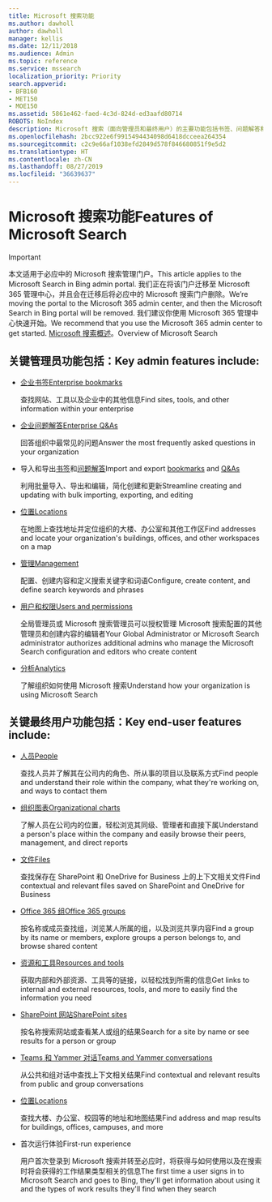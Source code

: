 ```yaml
---
title: Microsoft 搜索功能
ms.author: dawholl
author: dawholl
manager: kellis
ms.date: 12/11/2018
ms.audience: Admin
ms.topic: reference
ms.service: mssearch
localization_priority: Priority
search.appverid:
- BFB160
- MET150
- MOE150
ms.assetid: 5861e462-faed-4c3d-824d-ed3aafd80714
ROBOTS: NoIndex
description: Microsoft 搜索（面向管理员和最终用户）的主要功能包括书签、问题解答和管理及数据见解
ms.openlocfilehash: 2bcc922e6f9915494434098d6418dcceea264354
ms.sourcegitcommit: c2c9e66af1038efd2849d578f846680851f9e5d2
ms.translationtype: HT
ms.contentlocale: zh-CN
ms.lasthandoff: 08/27/2019
ms.locfileid: "36639637"
---
```

# <a name="features-of-microsoft-search"></a><span data-ttu-id="ee6d9-103">Microsoft 搜索功能</span><span class="sxs-lookup"><span data-stu-id="ee6d9-103">Features of Microsoft Search</span></span>

> [!IMPORTANT]
> <span data-ttu-id="ee6d9-104">本文适用于必应中的 Microsoft 搜索管理门户。</span><span class="sxs-lookup"><span data-stu-id="ee6d9-104">This article applies to the Microsoft Search in Bing admin portal.</span></span> <span data-ttu-id="ee6d9-105">我们正在将该门户迁移至 Microsoft 365 管理中心，并且会在迁移后将必应中的 Microsoft 搜索门户删除。</span><span class="sxs-lookup"><span data-stu-id="ee6d9-105">We’re moving the portal to the Microsoft 365 admin center, and then the Microsoft Search in Bing portal will be removed.</span></span> <span data-ttu-id="ee6d9-106">我们建议你使用 Microsoft 365 管理中心快速开始。</span><span class="sxs-lookup"><span data-stu-id="ee6d9-106">We recommend that you use the Microsoft 365 admin center to get started.</span></span> <span data-ttu-id="ee6d9-107">[Microsoft 搜索概述](overview-microsoft-search.md)。</span><span class="sxs-lookup"><span data-stu-id="ee6d9-107">Overview of Microsoft Search</span></span>

## <a name="key-admin-features-include"></a><span data-ttu-id="ee6d9-108">关键管理员功能包括：</span><span class="sxs-lookup"><span data-stu-id="ee6d9-108">Key admin features include:</span></span>

- [<span data-ttu-id="ee6d9-109">企业书签</span><span class="sxs-lookup"><span data-stu-id="ee6d9-109">Enterprise bookmarks</span></span>](create-and-manage-bookmarks.md)
    
    <span data-ttu-id="ee6d9-110">查找网站、工具以及企业中的其他信息</span><span class="sxs-lookup"><span data-stu-id="ee6d9-110">Find sites, tools, and other information within your enterprise</span></span>
    
- [<span data-ttu-id="ee6d9-111">企业问题解答</span><span class="sxs-lookup"><span data-stu-id="ee6d9-111">Enterprise Q&As</span></span>](create-and-manage-qas.md)
    
    <span data-ttu-id="ee6d9-112">回答组织中最常见的问题</span><span class="sxs-lookup"><span data-stu-id="ee6d9-112">Answer the most frequently asked questions in your organization</span></span>
    
- <span data-ttu-id="ee6d9-113">导入和导出[书签](bulk-create-bookmarks.md)和[问题解答](bulk-create-qas.md)</span><span class="sxs-lookup"><span data-stu-id="ee6d9-113">Import and export [bookmarks](bulk-create-bookmarks.md) and [Q&As](bulk-create-qas.md)</span></span>
    
    <span data-ttu-id="ee6d9-114">利用批量导入、导出和编辑，简化创建和更新</span><span class="sxs-lookup"><span data-stu-id="ee6d9-114">Streamline creating and updating with bulk importing, exporting, and editing</span></span>

- [<span data-ttu-id="ee6d9-115">位置</span><span class="sxs-lookup"><span data-stu-id="ee6d9-115">Locations</span></span>](locations.md)
    
    <span data-ttu-id="ee6d9-116">在地图上查找地址并定位组织的大楼、办公室和其他工作区</span><span class="sxs-lookup"><span data-stu-id="ee6d9-116">Find addresses and locate your organization's buildings, offices, and other workspaces on a map</span></span>
    
- [<span data-ttu-id="ee6d9-117">管理</span><span class="sxs-lookup"><span data-stu-id="ee6d9-117">Management</span></span>](set-up-microsoft-search.md)
    
    <span data-ttu-id="ee6d9-118">配置、创建内容和定义搜索关键字和词语</span><span class="sxs-lookup"><span data-stu-id="ee6d9-118">Configure, create content, and define search keywords and phrases</span></span>
    
- [<span data-ttu-id="ee6d9-119">用户和权限</span><span class="sxs-lookup"><span data-stu-id="ee6d9-119">Users and permissions</span></span>](add-users.md)
    
    <span data-ttu-id="ee6d9-120">全局管理员或 Microsoft 搜索管理员可以授权管理 Microsoft 搜索配置的其他管理员和创建内容的编辑者</span><span class="sxs-lookup"><span data-stu-id="ee6d9-120">Your Global Administrator or Microsoft Search administrator authorizes additional admins who manage the Microsoft Search configuration and editors who create content</span></span>
    
- [<span data-ttu-id="ee6d9-121">分析</span><span class="sxs-lookup"><span data-stu-id="ee6d9-121">Analytics </span></span>](get-insights.md) 
    
    <span data-ttu-id="ee6d9-122">了解组织如何使用 Microsoft 搜索</span><span class="sxs-lookup"><span data-stu-id="ee6d9-122">Understand how your organization is using Microsoft Search</span></span> 
    
## <a name="key-end-user-features-include"></a><span data-ttu-id="ee6d9-123">关键最终用户功能包括：</span><span class="sxs-lookup"><span data-stu-id="ee6d9-123">Key end-user features include:</span></span>

- [<span data-ttu-id="ee6d9-124">人员</span><span class="sxs-lookup"><span data-stu-id="ee6d9-124">People</span></span>](use/find-people-and-groups.md)
    
    <span data-ttu-id="ee6d9-125">查找人员并了解其在公司内的角色、所从事的项目以及联系方式</span><span class="sxs-lookup"><span data-stu-id="ee6d9-125">Find people and understand their role within the company, what they're working on, and ways to contact them</span></span>
    
- [<span data-ttu-id="ee6d9-126">组织图表</span><span class="sxs-lookup"><span data-stu-id="ee6d9-126">Organizational charts</span></span>](use/find-people-and-groups.md)
    
    <span data-ttu-id="ee6d9-127">了解人员在公司内的位置，轻松浏览其同级、管理者和直接下属</span><span class="sxs-lookup"><span data-stu-id="ee6d9-127">Understand a person's place within the company and easily browse their peers, management, and direct reports</span></span>
    
- [<span data-ttu-id="ee6d9-128">文件</span><span class="sxs-lookup"><span data-stu-id="ee6d9-128">Files</span></span>](use/find-files.md)
    
    <span data-ttu-id="ee6d9-129">查找保存在 SharePoint 和 OneDrive for Business 上的上下文相关文件</span><span class="sxs-lookup"><span data-stu-id="ee6d9-129">Find contextual and relevant files saved on SharePoint and OneDrive for Business</span></span>
    
- [<span data-ttu-id="ee6d9-130">Office 365 组</span><span class="sxs-lookup"><span data-stu-id="ee6d9-130">Office 365 groups</span></span>](use/find-people-and-groups.md)
    
    <span data-ttu-id="ee6d9-131">按名称或成员查找组，浏览某人所属的组，以及浏览共享内容</span><span class="sxs-lookup"><span data-stu-id="ee6d9-131">Find a group by its name or members, explore groups a person belongs to, and browse shared content</span></span>
    
- [<span data-ttu-id="ee6d9-132">资源和工具</span><span class="sxs-lookup"><span data-stu-id="ee6d9-132">Resources and tools</span></span>](use/find-resources-tools-and-more.md)
    
    <span data-ttu-id="ee6d9-133">获取内部和外部资源、工具等的链接，以轻松找到所需的信息</span><span class="sxs-lookup"><span data-stu-id="ee6d9-133">Get links to internal and external resources, tools, and more to easily find the information you need</span></span>
    
- [<span data-ttu-id="ee6d9-134">SharePoint 网站</span><span class="sxs-lookup"><span data-stu-id="ee6d9-134">SharePoint sites</span></span>](use/find-sharepoint-sites.md)
    
    <span data-ttu-id="ee6d9-135">按名称搜索网站或查看某人或组的结果</span><span class="sxs-lookup"><span data-stu-id="ee6d9-135">Search for a site by name or see results for a person or group</span></span>
    
- [<span data-ttu-id="ee6d9-136">Teams 和 Yammer 对话</span><span class="sxs-lookup"><span data-stu-id="ee6d9-136">Teams and Yammer conversations</span></span>](use/find-conversations.md)
    
    <span data-ttu-id="ee6d9-137">从公共和组对话中查找上下文相关结果</span><span class="sxs-lookup"><span data-stu-id="ee6d9-137">Find contextual and relevant results from public and group conversations</span></span>

- [<span data-ttu-id="ee6d9-138">位置</span><span class="sxs-lookup"><span data-stu-id="ee6d9-138">Locations</span></span>](use/find-locations.md)
    
    <span data-ttu-id="ee6d9-139">查找大楼、办公室、校园等的地址和地图结果</span><span class="sxs-lookup"><span data-stu-id="ee6d9-139">Find address and map results for buildings, offices, campuses, and more</span></span>
    
- <span data-ttu-id="ee6d9-140">首次运行体验</span><span class="sxs-lookup"><span data-stu-id="ee6d9-140">First-run experience</span></span>
    
    <span data-ttu-id="ee6d9-141">用户首次登录到 Microsoft 搜索并转至必应时，将获得与如何使用以及在搜索时将会获得的工作结果类型相关的信息</span><span class="sxs-lookup"><span data-stu-id="ee6d9-141">The first time a user signs in to Microsoft Search and goes to Bing, they'll get information about using it and the types of work results they'll find when they search</span></span>